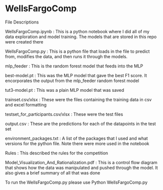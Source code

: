 # WellsFargoComp
File Descriptions

WellsFargoComp.ipynb : This is a python notebook where I did all of my data exploration and model training. The models that are stored in this repo were created there

WellsFargoComp.py : This is a python file that loads in the file to predict from, modifies the data, and then runs it through the models.

mlp_feeder : This is the random forest model that feeds into the MLP

best-model.pt : This was the MLP model that gave the best F1 score. It encorporates the output from the mlp_feeder random forest model

tut3-model.pt : This was a plain MLP model that was saved

trainset.csv/xlsx : These were the files containing the training data in csv and excel formatting

testset_for_participants.csv/xlsx : These were the test files

output.csv : These are the predictions for each of the datapoints in the test set

environment_packages.txt : A list of the packages that I used and what versions for the python file. Note there were more used in the notebook

Rules : This described the rules for the competition

Model_Visualization_And_Rationalization.pdf : This is a control flow diagram that shows how the data was manipulated and pushed through the model. It also gives a brief summary of all that was done

To run the WellsFargoComp.py please use Python WellsFargoComp.py


